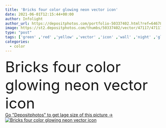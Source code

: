 ```yaml
---
title: 'Bricks four color glowing neon vector icon'
date: 2021-06-01T12:15:44+00:00
author: Infolight
author_url: https://depositphotos.com/portfolio-50337402.html?ref=64678756
image: https://st2.depositphotos.com/thumbs/50337402/vector/47117/471171194/api_thumb_450.jpg?forcejpeg=true
type: "post"
tags: ['green' ,'red' ,'yellow' ,'vector' ,'icon' ,'wall' ,'night' ,'glow' ,'repair' ,'improvement' ,'buildings' ,'logo' ,'neon' ,'constructor' ,'eps' ,'premium' ]
categories: 
  - color
---
```

<div aling="center">
            <font size="60"> Bricks four color glowing neon vector icon</font>   
</div>
<div>
    <a href='https://st2.depositphotos.com/thumbs/50337402/vector/47117/471171194/api_thumb_450.jpg?forcejpeg=true?ref=64678756' target=_blank > Go "Depositphotos" to get lage size of this picture ->
        <img href='https://st2.depositphotos.com/thumbs/50337402/vector/47117/471171194/api_thumb_450.jpg?forcejpeg=true?ref=64678756' src='https://st2.depositphotos.com/50337402/47117/v/950/depositphotos_471171194-stock-illustration-bricks-four-color-glowing-neon.jpg?forcejpeg=true' alt='Bricks four color glowing neon vector icon' >
    </a>
</div>
